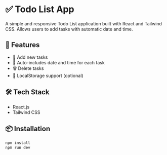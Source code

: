 # ✅ Todo List App

A simple and responsive Todo List application built with React and Tailwind CSS. Allows users to add tasks with automatic date and time.

## 🚀 Features
- 📝 Add new tasks
- 📅 Auto-includes date and time for each task
- 🗑️ Delete tasks
- 💾 LocalStorage support (optional)

## 🛠️ Tech Stack
- React.js
- Tailwind CSS

## 📦 Installation

```bash
npm install
npm run dev
